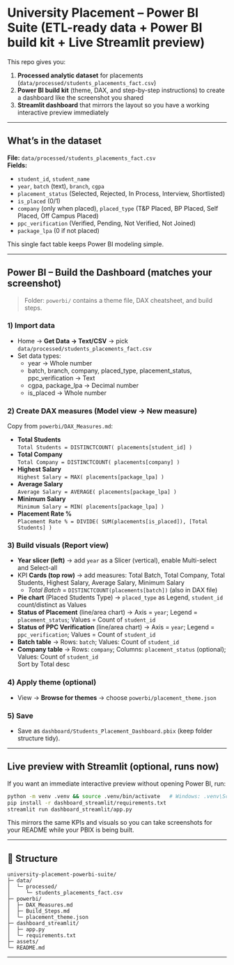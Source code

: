 #  University Placement – Power BI Suite (ETL-ready data + Power BI build kit + Live Streamlit preview)

This repo gives you:
1) **Processed analytic dataset** for placements (`data/processed/students_placements_fact.csv`)
2) **Power BI build kit** (theme, DAX, and step-by-step instructions) to create a dashboard like the screenshot you shared
3) **Streamlit dashboard** that mirrors the layout so you have a working interactive preview immediately

---

##  What’s in the dataset
**File:** `data/processed/students_placements_fact.csv`  
**Fields:**
- `student_id`, `student_name`
- `year`, `batch` (text), `branch`, `cgpa`
- `placement_status` (Selected, Rejected, In Process, Interview, Shortlisted)
- `is_placed` (0/1)
- `company` (only when placed), `placed_type` (T&P Placed, BP Placed, Self Placed, Off Campus Placed)
- `ppc_verification` (Verified, Pending, Not Verified, Not Joined)
- `package_lpa` (0 if not placed)

This single fact table keeps Power BI modeling simple.

---

##  Power BI – Build the Dashboard (matches your screenshot)
> Folder: `powerbi/` contains a theme file, DAX cheatsheet, and build steps.

### 1) Import data
- Home → **Get Data → Text/CSV** → pick `data/processed/students_placements_fact.csv`
- Set data types:
  - year → Whole number
  - batch, branch, company, placed_type, placement_status, ppc_verification → Text
  - cgpa, package_lpa → Decimal number
  - is_placed → Whole number

### 2) Create DAX measures (Model view → New measure)
Copy from `powerbi/DAX_Measures.md`:
- **Total Students**  
  `Total Students = DISTINCTCOUNT( placements[student_id] )`
- **Total Company**  
  `Total Company = DISTINCTCOUNT( placements[company] )`
- **Highest Salary**  
  `Highest Salary = MAX( placements[package_lpa] )`
- **Average Salary**  
  `Average Salary = AVERAGE( placements[package_lpa] )`
- **Minimum Salary**  
  `Minimum Salary = MIN( placements[package_lpa] )`
- **Placement Rate %**  
  `Placement Rate % = DIVIDE( SUM(placements[is_placed]), [Total Students] )`

### 3) Build visuals (Report view)
- **Year slicer (left)** → add `year` as a Slicer (vertical), enable Multi-select and Select-all
- KPI **Cards (top row)** → add measures: Total Batch, Total Company, Total Students, Highest Salary, Average Salary, Minimum Salary  
  - *Total Batch* = `DISTINCTCOUNT(placements[batch])` (also in DAX file)
- **Pie chart** (Placed Students Type) → `placed_type` as Legend, `student_id` count/distinct as Values
- **Status of Placement** (line/area chart) → Axis = `year`; Legend = `placement_status`; Values = Count of `student_id`
- **Status of PPC Verification** (line/area chart) → Axis = `year`; Legend = `ppc_verification`; Values = Count of `student_id`
- **Batch table** → Rows: `batch`; Values: Count of `student_id`
- **Company table** → Rows: `company`; Columns: `placement_status` (optional); Values: Count of `student_id`  
  Sort by Total desc

### 4) Apply theme (optional)
- View → **Browse for themes** → choose `powerbi/placement_theme.json`

### 5) Save
- Save as `dashboard/Students_Placement_Dashboard.pbix` (keep folder structure tidy).

---

##  Live preview with Streamlit (optional, runs now)
If you want an immediate interactive preview without opening Power BI, run:
```bash
python -m venv .venv && source .venv/bin/activate   # Windows: .venv\Scripts\activate
pip install -r dashboard_streamlit/requirements.txt
streamlit run dashboard_streamlit/app.py
```
This mirrors the same KPIs and visuals so you can take screenshots for your README while your PBIX is being built.

---

## 📁 Structure
```
university-placement-powerbi-suite/
├─ data/
│  └─ processed/
│     └─ students_placements_fact.csv
├─ powerbi/
│  ├─ DAX_Measures.md
│  ├─ Build_Steps.md
│  └─ placement_theme.json
├─ dashboard_streamlit/
│  ├─ app.py
│  └─ requirements.txt
├─ assets/
└─ README.md
```

---


